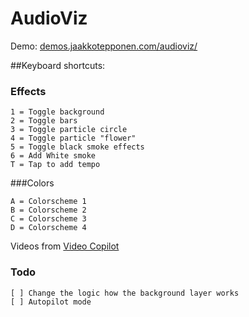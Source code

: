 # AudioViz

Demo:
[demos.jaakkotepponen.com/audioviz/](http://demos.jaakkotepponen.com/audioviz/)

##Keyboard shortcuts:

### Effects
```
1 = Toggle background
2 = Toggle bars
3 = Toggle particle circle
4 = Toggle particle "flower"
5 = Toggle black smoke effects
6 = Add White smoke
T = Tap to add tempo
```

###Colors
```
A = Colorscheme 1
B = Colorscheme 2
C = Colorscheme 3
D = Colorscheme 4
```

Videos from [Video Copilot](http://www.videocopilot.net/blog/2011/12/new-tutorial-and-free-stock-footage/)


### Todo
```
[ ] Change the logic how the background layer works
[ ] Autopilot mode
```
